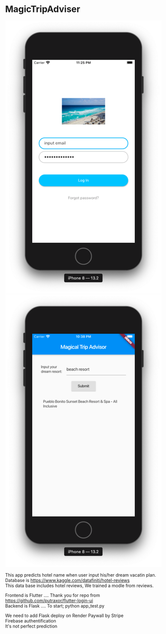 # MagicTripAdviser
![Alt text](https://github.com/Afrochemist/MagicTripAdviser/blob/master/screen1.png)
![Alt text](https://github.com/Afrochemist/MagicTripAdviser/blob/master/screen2.png)  

This app predicts hotel name when user input his/her dream vacatin plan.   
Database is https://www.kaggle.com/datafiniti/hotel-reviews  
This data base includes hotel reviews, We trained a modle from reviews.  

Frontend is Flutter .... Thank you for repo from  https://github.com/putraxor/flutter-login-ui  
Backend is Flask .... To start; python app_test.py  

We need to add
  Flask deploy on Render
  Paywall by Stripe  
  Firebase authentification  
  It's not perfect prediction  


